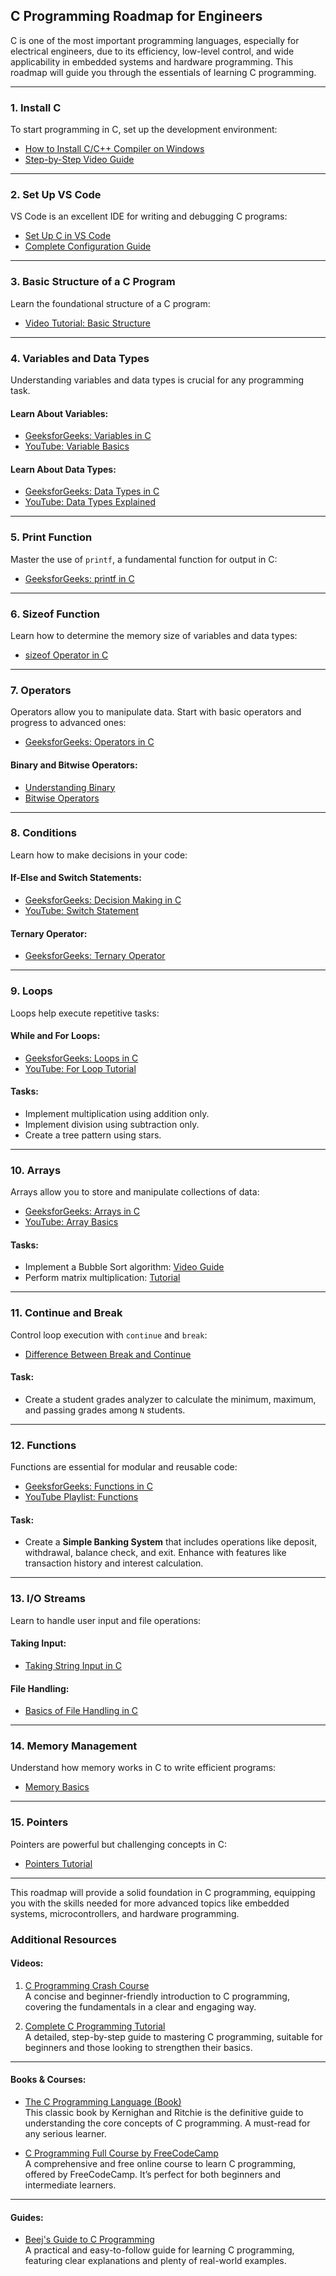 ## C Programming Roadmap for Engineers

C is one of the most important programming languages, especially for electrical engineers, due to its efficiency, low-level control, and wide applicability in embedded systems and hardware programming. This roadmap will guide you through the essentials of learning C programming.

---

### **1. Install C**
To start programming in C, set up the development environment:
- [How to Install C/C++ Compiler on Windows](https://www.freecodecamp.org/news/how-to-install-c-and-cpp-compiler-on-windows/)
- [Step-by-Step Video Guide](https://www.youtube.com/watch?v=77v-Poud_io)

---

### **2. Set Up VS Code**
VS Code is an excellent IDE for writing and debugging C programs:
- [Set Up C in VS Code](https://www.youtube.com/watch?v=KYxLEDF6kjs)
- [Complete Configuration Guide](https://www.youtube.com/watch?v=oQHdm6TpLsU)

---

### **3. Basic Structure of a C Program**
Learn the foundational structure of a C program:
- [Video Tutorial: Basic Structure](https://www.youtube.com/watch?v=HucJhUkDJuk)

---

### **4. Variables and Data Types**
Understanding variables and data types is crucial for any programming task.
#### **Learn About Variables:**
- [GeeksforGeeks: Variables in C](https://www.geeksforgeeks.org/variables-in-c/)
- [YouTube: Variable Basics](https://www.youtube.com/watch?v=aIQk1O08zpg)

#### **Learn About Data Types:**
- [GeeksforGeeks: Data Types in C](https://www.geeksforgeeks.org/data-types-in-c/)
- [YouTube: Data Types Explained](https://www.youtube.com/watch?v=1eyf1-RU_eg)

---

### **5. Print Function**
Master the use of `printf`, a fundamental function for output in C:
- [GeeksforGeeks: printf in C](https://www.geeksforgeeks.org/printf-in-c/)

---

### **6. Sizeof Function**
Learn how to determine the memory size of variables and data types:
- [sizeof Operator in C](https://www.geeksforgeeks.org/sizeof-operator-c/)

---

### **7. Operators**
Operators allow you to manipulate data. Start with basic operators and progress to advanced ones:
- [GeeksforGeeks: Operators in C](https://www.geeksforgeeks.org/operators-in-c/)

#### **Binary and Bitwise Operators:**
- [Understanding Binary](https://www.youtube.com/watch?v=1GSjbWt0c9M)
- [Bitwise Operators](https://www.geeksforgeeks.org/bitwise-operators-in-c-cpp/)

---

### **8. Conditions**
Learn how to make decisions in your code:
#### **If-Else and Switch Statements:**
- [GeeksforGeeks: Decision Making in C](https://www.geeksforgeeks.org/decision-making-c-cpp/)
- [YouTube: Switch Statement](https://www.youtube.com/watch?v=tjd8fQw5HTA)

#### **Ternary Operator:**
- [GeeksforGeeks: Ternary Operator](https://www.geeksforgeeks.org/conditional-or-ternary-operator-in-c/)

---

### **9. Loops**
Loops help execute repetitive tasks:
#### **While and For Loops:**
- [GeeksforGeeks: Loops in C](https://www.geeksforgeeks.org/c-loops/)
- [YouTube: For Loop Tutorial](https://www.youtube.com/watch?v=b4DPj0XAfSg)

#### **Tasks:**
- Implement multiplication using addition only.
- Implement division using subtraction only.
- Create a tree pattern using stars.

---

### **10. Arrays**
Arrays allow you to store and manipulate collections of data:
- [GeeksforGeeks: Arrays in C](https://www.geeksforgeeks.org/c-arrays/)
- [YouTube: Array Basics](https://www.youtube.com/watch?v=eE9MnoS0lc0)

#### **Tasks:**
- Implement a Bubble Sort algorithm: [Video Guide](https://www.youtube.com/watch?v=Dv4qLJcxus8)
- Perform matrix multiplication: [Tutorial](https://www.geeksforgeeks.org/matrix-multiplication/)

---

### **11. Continue and Break**
Control loop execution with `continue` and `break`:
- [Difference Between Break and Continue](https://www.geeksforgeeks.org/difference-between-break-and-continue-statement-in-c/)

#### **Task:**
- Create a student grades analyzer to calculate the minimum, maximum, and passing grades among `N` students.

---

### **12. Functions**
Functions are essential for modular and reusable code:
- [GeeksforGeeks: Functions in C](https://www.geeksforgeeks.org/c-functions/)
- [YouTube Playlist: Functions](https://www.youtube.com/watch?v=3lqgdqoY83o&list=PLBlnK6fEyqRi0Va6znG73P52rFfXD5fhs)

#### **Task:**
- Create a **Simple Banking System** that includes operations like deposit, withdrawal, balance check, and exit. Enhance with features like transaction history and interest calculation.

---

### **13. I/O Streams**
Learn to handle user input and file operations:
#### **Taking Input:**
- [Taking String Input in C](https://www.geeksforgeeks.org/taking-string-input-space-c-3-different-methods/)

#### **File Handling:**
- [Basics of File Handling in C](https://www.geeksforgeeks.org/basics-file-handling-c/)

---

### **14. Memory Management**
Understand how memory works in C to write efficient programs:
- [Memory Basics](https://www.youtube.com/watch?v=p3q5zWCw8J4)

---

### **15. Pointers**
Pointers are powerful but challenging concepts in C:
- [Pointers Tutorial](https://www.youtube.com/watch?v=MIL2BK02X8A&t=10s)

---

This roadmap will provide a solid foundation in C programming, equipping you with the skills needed for more advanced topics like embedded systems, microcontrollers, and hardware programming.


### **Additional Resources**

#### **Videos:**

1. [C Programming Crash Course](https://www.youtube.com/watch?v=87SH2Cn0s9A)  
    A concise and beginner-friendly introduction to C programming, covering the fundamentals in a clear and engaging way.
    
2. [Complete C Programming Tutorial](https://www.youtube.com/watch?v=KJgsSFOSQv0)  
    A detailed, step-by-step guide to mastering C programming, suitable for beginners and those looking to strengthen their basics.
    

---

#### **Books & Courses:**

- [The C Programming Language (Book)](https://courses.physics.ucsd.edu/2014/Winter/physics141/Labs/Lab1/The_C_Programming_Language.pdf)  
    This classic book by Kernighan and Ritchie is the definitive guide to understanding the core concepts of C programming. A must-read for any serious learner.
    
- [C Programming Full Course by FreeCodeCamp](https://www.youtube.com/watch?v=PaPN51Mm5qQ)  
    A comprehensive and free online course to learn C programming, offered by FreeCodeCamp. It’s perfect for both beginners and intermediate learners.
    

---

#### **Guides:**

- [Beej's Guide to C Programming](https://beej.us/guide/bgc/html/split/)  
    A practical and easy-to-follow guide for learning C programming, featuring clear explanations and plenty of real-world examples.
